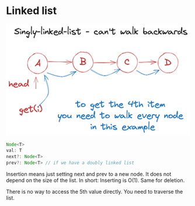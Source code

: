# Linked list

![alt text](./LinkedList.png)

```js
Node<T>
val: T
next?: Node<T>
prev?: Node<T> // if we have a doubly linked list
```

Insertion means just setting next and prev to a new node. It does not depend on the size of the list.
In short: Inserting is O(1). Same for deletion.

There is no way to access the 5th value directly. You need to traverse the list.
